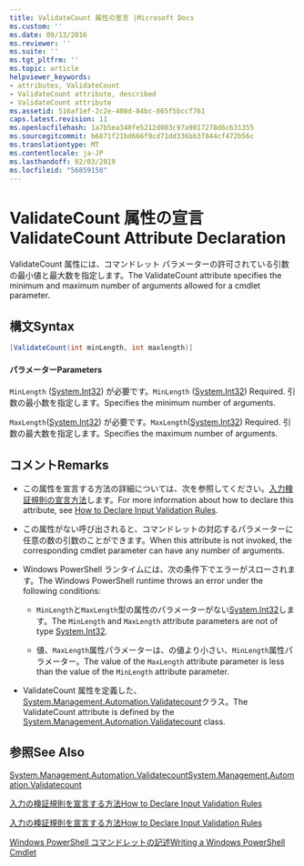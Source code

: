 ```yaml
---
title: ValidateCount 属性の宣言 |Microsoft Docs
ms.custom: ''
ms.date: 09/13/2016
ms.reviewer: ''
ms.suite: ''
ms.tgt_pltfrm: ''
ms.topic: article
helpviewer_keywords:
- attributes, ValidateCount
- ValidateCount attribute, described
- ValidateCount attribute
ms.assetid: 516af1ef-2c2e-408d-84bc-865f5bccf761
caps.latest.revision: 11
ms.openlocfilehash: 1a7b5ea340fe5212d003c97a9017278d6c631355
ms.sourcegitcommit: b6871f21bd666f9cd71dd336bb3f844cf472b56c
ms.translationtype: MT
ms.contentlocale: ja-JP
ms.lasthandoff: 02/03/2019
ms.locfileid: "56859158"
---
```

# <a name="validatecount-attribute-declaration"></a><span data-ttu-id="9259b-102">ValidateCount 属性の宣言</span><span class="sxs-lookup"><span data-stu-id="9259b-102">ValidateCount Attribute Declaration</span></span>

<span data-ttu-id="9259b-103">ValidateCount 属性には、コマンドレット パラメーターの許可されている引数の最小値と最大数を指定します。</span><span class="sxs-lookup"><span data-stu-id="9259b-103">The ValidateCount attribute specifies the minimum and maximum number of arguments allowed for a cmdlet parameter.</span></span>

## <a name="syntax"></a><span data-ttu-id="9259b-104">構文</span><span class="sxs-lookup"><span data-stu-id="9259b-104">Syntax</span></span>

```csharp
[ValidateCount(int minLength, int maxlength)]
```

#### <a name="parameters"></a><span data-ttu-id="9259b-105">パラメーター</span><span class="sxs-lookup"><span data-stu-id="9259b-105">Parameters</span></span>

<span data-ttu-id="9259b-106">`MinLength` ([System.Int32](/dotnet/api/System.Int32)) が必要です。</span><span class="sxs-lookup"><span data-stu-id="9259b-106">`MinLength` ([System.Int32](/dotnet/api/System.Int32)) Required.</span></span> <span data-ttu-id="9259b-107">引数の最小数を指定します。</span><span class="sxs-lookup"><span data-stu-id="9259b-107">Specifies the minimum number of arguments.</span></span>

<span data-ttu-id="9259b-108">`MaxLength`([System.Int32](/dotnet/api/System.Int32)) が必要です。</span><span class="sxs-lookup"><span data-stu-id="9259b-108">`MaxLength`([System.Int32](/dotnet/api/System.Int32)) Required.</span></span> <span data-ttu-id="9259b-109">引数の最大数を指定します。</span><span class="sxs-lookup"><span data-stu-id="9259b-109">Specifies the maximum number of arguments.</span></span>

## <a name="remarks"></a><span data-ttu-id="9259b-110">コメント</span><span class="sxs-lookup"><span data-stu-id="9259b-110">Remarks</span></span>

- <span data-ttu-id="9259b-111">この属性を宣言する方法の詳細については、次を参照してください。[入力検証規則の宣言方法](http://msdn.microsoft.com/en-us/544c2100-62ba-4be4-b2a2-cc0d4e4fc45b)します。</span><span class="sxs-lookup"><span data-stu-id="9259b-111">For more information about how to declare this attribute, see [How to Declare Input Validation Rules](http://msdn.microsoft.com/en-us/544c2100-62ba-4be4-b2a2-cc0d4e4fc45b).</span></span>

- <span data-ttu-id="9259b-112">この属性がない呼び出されると、コマンドレットの対応するパラメーターに任意の数の引数のことができます。</span><span class="sxs-lookup"><span data-stu-id="9259b-112">When this attribute is not invoked, the corresponding cmdlet parameter can have any number of arguments.</span></span>

- <span data-ttu-id="9259b-113">Windows PowerShell ランタイムには、次の条件下でエラーがスローされます。</span><span class="sxs-lookup"><span data-stu-id="9259b-113">The Windows PowerShell runtime throws an error under the following conditions:</span></span>

    - <span data-ttu-id="9259b-114">`MinLength`と`MaxLength`型の属性のパラメーターがない[System.Int32](/dotnet/api/System.Int32)します。</span><span class="sxs-lookup"><span data-stu-id="9259b-114">The `MinLength` and `MaxLength` attribute parameters are not of type [System.Int32](/dotnet/api/System.Int32).</span></span>

    - <span data-ttu-id="9259b-115">値、`MaxLength`属性パラメーターは、の値より小さい、`MinLength`属性パラメーター。</span><span class="sxs-lookup"><span data-stu-id="9259b-115">The value of the `MaxLength` attribute parameter is less than the value of the `MinLength` attribute parameter.</span></span>

- <span data-ttu-id="9259b-116">ValidateCount 属性を定義した、 [System.Management.Automation.Validatecount](/dotnet/api/System.Management.Automation.ValidateCount)クラス。</span><span class="sxs-lookup"><span data-stu-id="9259b-116">The ValidateCount attribute is defined by the [System.Management.Automation.Validatecount](/dotnet/api/System.Management.Automation.ValidateCount) class.</span></span>

## <a name="see-also"></a><span data-ttu-id="9259b-117">参照</span><span class="sxs-lookup"><span data-stu-id="9259b-117">See Also</span></span>

[<span data-ttu-id="9259b-118">System.Management.Automation.Validatecount</span><span class="sxs-lookup"><span data-stu-id="9259b-118">System.Management.Automation.Validatecount</span></span>](/dotnet/api/System.Management.Automation.ValidateCount)

[<span data-ttu-id="9259b-119">入力の検証規則を宣言する方法</span><span class="sxs-lookup"><span data-stu-id="9259b-119">How to Declare Input Validation Rules</span></span>](http://msdn.microsoft.com/en-us/544c2100-62ba-4be4-b2a2-cc0d4e4fc45b)

[<span data-ttu-id="9259b-120">入力の検証規則を宣言する方法</span><span class="sxs-lookup"><span data-stu-id="9259b-120">How to Declare Input Validation Rules</span></span>](http://msdn.microsoft.com/en-us/544c2100-62ba-4be4-b2a2-cc0d4e4fc45b)

[<span data-ttu-id="9259b-121">Windows PowerShell コマンドレットの記述</span><span class="sxs-lookup"><span data-stu-id="9259b-121">Writing a Windows PowerShell Cmdlet</span></span>](./writing-a-windows-powershell-cmdlet.md)
